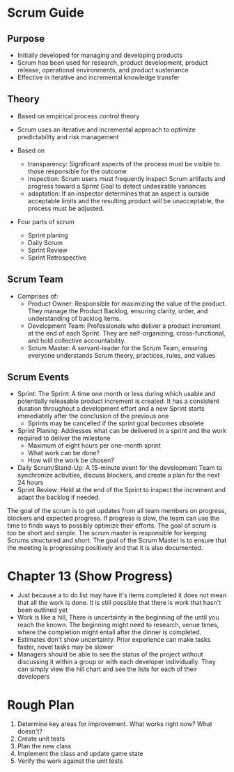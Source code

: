 # Scrum Guide

## Purpose
- Initially developed for managing and developing products
- Scrum has been used for research, product development, product release, operational environments, and product sustenance
- Effective in iterative and incremental knowledge transfer

## Theory
- Based on empirical process control theory
- Scrum uses an iterative and incremental approach to optimize predictability and risk management
- Based on 
    - transparency: Significant aspects of the process must be visible to those responsible for the outcome
    - inspection: Scrum users must frequently inspect Scrum artifacts and progress toward a Sprint Goal to detect undesirable variances
    - adaptation: If an inspector determines that an aspect is outside acceptable limits and the resulting product will be unacceptable, the process must be adjusted.

- Four parts of scrum
    - Sprint planing
    - Daily Scrum
    - Sprint Review
    - Sprint Retrospective

## Scrum Team
- Comprises of:
    - Product Owner: Responsible for maximizing the value of the product. They manage the Product Backlog, ensuring clarity, order, and understanding of backlog items. 
    - Development Team: Professionals who deliver a product increment at the end of each Sprint. They are self-organizing, cross-functional, and hold collective accountability.
    - Scrum Master: A servant-leader for the Scrum Team, ensuring everyone understands Scrum theory, practices, rules, and values

## Scrum Events
- Sprint: The Sprint: A time one month or less during which usable and potentially releasable product increment is created. It has a consistent duration throughout a development effort and a new Sprint starts immediately after the conclusion of the previous one
    - Sprints may be cancelled if the sprint goal becomes obsolete
- Sprint Planing: Addresses what can be delivered in a sprint and the work required to deliver the milestone
    -  Maximum of eight hours per one-month sprint
    - What work can be done?
    - How will the work be chosen?
- Daily Scrum/Stand-Up: A 15-minute event for the development Team to synchronize activities, discuss blockers, and create a plan for the next 24 hours
- Sprint Review: Held at the end of the Sprint to inspect the increment and adapt the backlog if needed.


The goal of the scrum is to get updates from all team members on progress, blockers and expected progress. If progress is slow, the team can use the time to finds ways to possibly optimize their efforts. The goal of scrum is too be short and simple. The scrum master is responsible for keeping Scrums structured and short. The goal of the Scrum Master is to ensure that the meeting is progressing positively and that it is also documented.

# Chapter 13 (Show Progress)

- Just because a to do list may have it's items completed it does not mean that all the work is done. It is still possible that there is work that hasn't been outlined yet
- Work is like a hill, There is uncertainty in the beginning of the until you reach the known. The beginning might need to research, venue times, where the completion might entail after the dinner is completed.
- Estimates don't show uncertainty. Prior experience can make tasks faster, novel tasks may be slower
- Managers should be able to see the status of the project without discussing it within a group or with each developer individually. They can simply view the hill chart and see the lists for each of their developers

# Rough Plan
1. Determine key areas for improvement. What works right now? What doesn't?
2. Create unit tests
3. Plan the new class
4. Implement the class and update game state
5. Verify the work against the unit tests

